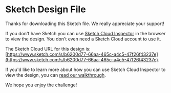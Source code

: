 # Sketch Design File

Thanks for downloading this Sketch file. We really appreciate your support!

If you don't have Sketch you can use [Sketch Cloud Inspector](https://blog.sketchapp.com/introducing-cloud-inspector-free-developer-handoff-in-the-browser-59917220334a) in the browser to view the design. You don't even need a Sketch Cloud account to use it.

The Sketch Cloud URL for this design is: [https://www.sketch.com/s/b6200d77-66aa-465c-a4c5-47f26f43237e](https://www.sketch.com/s/b6200d77-66aa-465c-a4c5-47f26f43237e).

If you'd like to learn more about how you can use Sketch Cloud Inspector to view the design, you can [read our walkthrough](https://medium.com/frontend-mentor/how-to-use-sketch-cloud-inspector-to-view-challenge-designs-55426ff90a90).

We hope you enjoy the challenge!